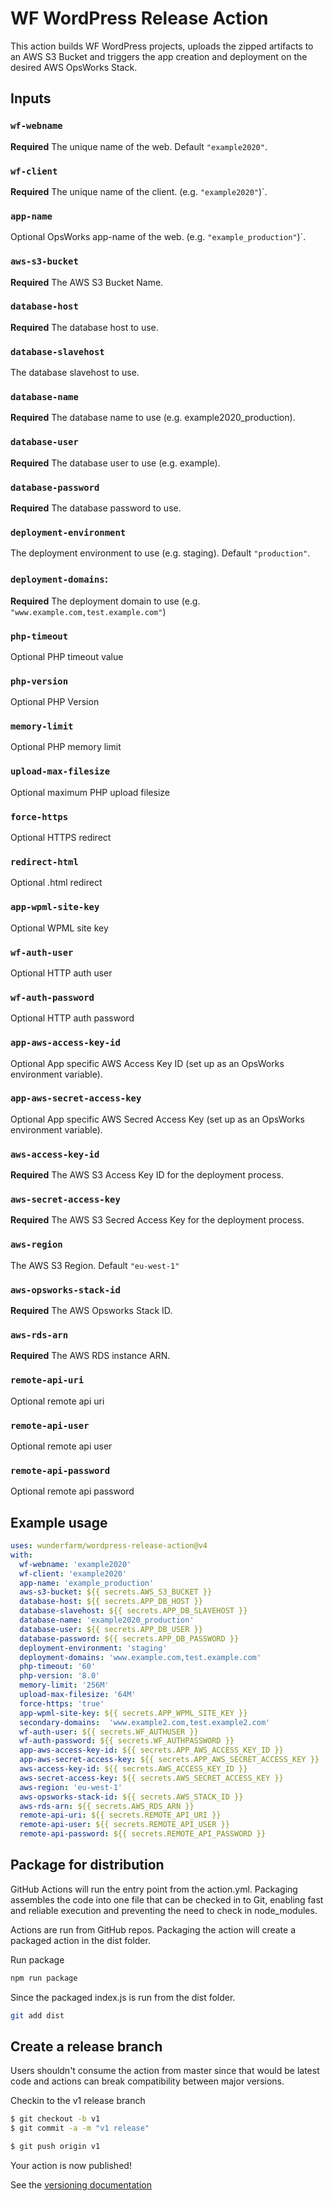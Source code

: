 # WF WordPress Release Action

This action builds WF WordPress projects, uploads the zipped artifacts to an AWS S3 Bucket and triggers the app creation and deployment on the desired AWS OpsWorks Stack.

## Inputs

### `wf-webname`
**Required** The unique name of the web. Default `"example2020"`.

### `wf-client`
**Required** The unique name of the client. (e.g. `"example2020"`)`.

### `app-name`
Optional OpsWorks app-name of the web. (e.g. `"example_production"`)`.

### `aws-s3-bucket`
**Required** The AWS S3 Bucket Name.

### `database-host`
**Required** The database host to use.

### `database-slavehost`
The database slavehost to use.

### `database-name`
**Required** The database name to use (e.g. example2020_production).

### `database-user`
**Required** The database user to use (e.g. example).

### `database-password`
**Required** The database password to use.

### `deployment-environment`
The deployment environment to use (e.g. staging). Default `"production"`.

### `deployment-domains`:
**Required** The deployment domain to use (e.g. `"www.example.com,test.example.com"`)

### `php-timeout`
Optional PHP timeout value

### `php-version`
Optional PHP Version

### `memory-limit`
Optional PHP memory limit

### `upload-max-filesize`
Optional maximum PHP upload filesize

### `force-https`
Optional HTTPS redirect

### `redirect-html`
Optional .html redirect

### `app-wpml-site-key`
Optional WPML site key

### `wf-auth-user`
Optional HTTP auth user

### `wf-auth-password`
Optional HTTP auth password

### `app-aws-access-key-id`
Optional App specific AWS Access Key ID (set up as an OpsWorks environment variable).

### `app-aws-secret-access-key`
Optional App specific AWS Secred Access Key (set up as an OpsWorks environment variable).

### `aws-access-key-id`
**Required** The AWS S3 Access Key ID for the deployment process.

### `aws-secret-access-key`
**Required** The AWS S3 Secred Access Key for the deployment process.

### `aws-region`
The AWS S3 Region. Default `"eu-west-1"`

### `aws-opsworks-stack-id`
**Required** The AWS Opsworks Stack ID.

### `aws-rds-arn`
**Required** The AWS RDS instance ARN. 

### `remote-api-uri`
Optional remote api uri

### `remote-api-user`
Optional remote api user

### `remote-api-password`
Optional remote api password

## Example usage
```yaml
uses: wunderfarm/wordpress-release-action@v4
with:
  wf-webname: 'example2020'
  wf-client: 'example2020'
  app-name: 'example_production'
  aws-s3-bucket: ${{ secrets.AWS_S3_BUCKET }}
  database-host: ${{ secrets.APP_DB_HOST }}
  database-slavehost: ${{ secrets.APP_DB_SLAVEHOST }}
  database-name: 'example2020_production'
  database-user: ${{ secrets.APP_DB_USER }}
  database-password: ${{ secrets.APP_DB_PASSWORD }}
  deployment-environment: 'staging'
  deployment-domains: 'www.example.com,test.example.com'
  php-timeout: '60'
  php-version: '8.0'
  memory-limit: '256M'
  upload-max-filesize: '64M'
  force-https: 'true'
  app-wpml-site-key: ${{ secrets.APP_WPML_SITE_KEY }}
  secondary-domains:  'www.example2.com,test.example2.com'
  wf-auth-user: ${{ secrets.WF_AUTHUSER }}
  wf-auth-password: ${{ secrets.WF_AUTHPASSWORD }}
  app-aws-access-key-id: ${{ secrets.APP_AWS_ACCESS_KEY_ID }}
  app-aws-secret-access-key: ${{ secrets.APP_AWS_SECRET_ACCESS_KEY }}
  aws-access-key-id: ${{ secrets.AWS_ACCESS_KEY_ID }}
  aws-secret-access-key: ${{ secrets.AWS_SECRET_ACCESS_KEY }}
  aws-region: 'eu-west-1'
  aws-opsworks-stack-id: ${{ secrets.AWS_STACK_ID }}
  aws-rds-arn: ${{ secrets.AWS_RDS_ARN }}
  remote-api-uri: ${{ secrets.REMOTE_API_URI }}
  remote-api-user: ${{ secrets.REMOTE_API_USER }}
  remote-api-password: ${{ secrets.REMOTE_API_PASSWORD }}
```

## Package for distribution

GitHub Actions will run the entry point from the action.yml. Packaging assembles the code into one file that can be checked in to Git, enabling fast and reliable execution and preventing the need to check in node_modules.

Actions are run from GitHub repos.  Packaging the action will create a packaged action in the dist folder.

Run package

```bash
npm run package
```

Since the packaged index.js is run from the dist folder.

```bash
git add dist
```

## Create a release branch

Users shouldn't consume the action from master since that would be latest code and actions can break compatibility between major versions.

Checkin to the v1 release branch

```bash
$ git checkout -b v1
$ git commit -a -m "v1 release"
```

```bash
$ git push origin v1
```

Your action is now published!

See the [versioning documentation](https://github.com/actions/toolkit/blob/master/docs/action-versioning.md)
